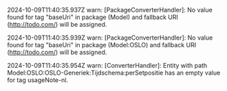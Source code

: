 2024-10-09T11:40:35.937Z warn: [PackageConverterHandler]: No value found for tag "baseUri" in package (Model) and fallback URI (http://todo.com/) will be assigned.

2024-10-09T11:40:35.939Z warn: [PackageConverterHandler]: No value found for tag "baseUri" in package (Model:OSLO) and fallback URI (http://todo.com/) will be assigned.

2024-10-09T11:40:35.954Z warn: [ConverterHandler]: Entity with path Model:OSLO:OSLO-Generiek:Tijdschema:perSetpositie has an empty value for tag usageNote-nl.

